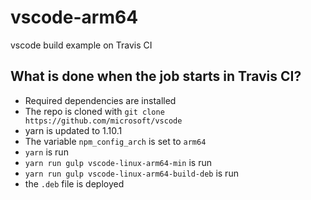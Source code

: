 # vscode-arm64
vscode build example on Travis CI

## What is done when the job starts in Travis CI?

* Required dependencies are installed
* The repo is cloned with `git clone https://github.com/microsoft/vscode`
* yarn is updated to 1.10.1
* The variable `npm_config_arch` is set to `arm64`
* `yarn` is run
* `yarn run gulp vscode-linux-arm64-min` is run
* `yarn run gulp vscode-linux-arm64-build-deb` is run
* the `.deb` file is deployed
